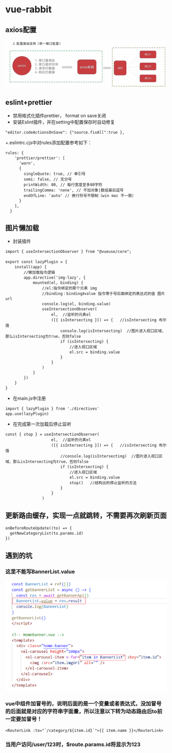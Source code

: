 # vue-rabbit

## axios配置
![alt text](./readme_img/image1.png)

## eslint+prettier
+ 禁用格式化插件prettier， format on save关闭
+ 安装Eslint插件，并在setting中配置保存时自动修复
```
"editor.codeActionsOnSave": {"source.fixAll":true },
```
+.eslintrc.cjs中对rules添加配置参考如下：
```
rules: {
    'prettier/prettier': [
      'warn',
      {
        singleQuote: true, // 单引号
        semi: false, // 无分号
        printWidth: 80, // 每行宽度至多80字符
        trailingComma: 'none', // 不加对象|数组最后逗号
        endOfLine: 'auto' // 换行符号不限制（win mac 不一致）
      }
    ],
  }
```
## 图片懒加载
+ 封装插件
```
import { useIntersectionObserver } from "@vueuse/core";

export const lazyPlugin = {
    install(app) {
        //懒加载指令逻辑
        app.directive('img-lazy', {
            mounted(el, binding) {
                //el:指令绑定的那个元素 img
                //binding：binding》value 指令等于号后面绑定的表达式的值 图片url
                console.log(el, binding.value)
                useIntersectionObserver(
                    el,  //监听的元素el
                    ([{ isIntersecting }]) => {   //isIntersecting 布尔值
                        console.log(isIntersecting)  //图片进入视口区域，那么isIntersecting为true，否则false
                        if (isIntersecting) {
                            //进入视口区域
                            el.src = binding.value
                        }
                    }
                )
            }
        })
    }
}
```
+ 在main.js中注册
```
import { lazyPlugin } from './directives'
app.use(lazyPlugin)
```
+ 在完成第一次加载后停止监听
```
const { stop } = useIntersectionObserver(
                    el,  //监听的元素el
                    ([{ isIntersecting }]) => {   //isIntersecting 布尔值
                        //console.log(isIntersecting)  //图片进入视口区域，那么isIntersecting为true，否则false
                        if (isIntersecting) {
                            //进入视口区域
                            el.src = binding.value
                            stop()   //结构出的停止监听的方法
                        }
                    }
                )

```
## 更新路由缓存，实现一点就跳转，不需要再次刷新页面
```
onBeforeRouteUpdate((to) => {
  getNewCategoryList(to.params.id)
})
```

## 遇到的坑
### 这里不能写BannerList.value
![alt text](./readme_img/image2.png)

### vue中组件加冒号的，说明后面的是一个变量或者表达式，没加冒号的后面就是对应的字符串字面量，所以注意以下转为动态路由后to前一定要加冒号！
```
<RouterLink :to="`/category/${item.id}`">{{ item.name }}</RouterLink>
```
### 当用户访问/user/123时，$route.params.id将显示为123


